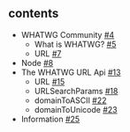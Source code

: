 <!-- contents -->

## contents

* WHATWG Community [#4](#4)
  * What is WHATWG? [#5](#5)
  * URL [#7](#7)
* Node [#8](#8)
* The WHATWG URL Api [#13](#13)
  * URL [#15](#15)
  * URLSearchParams [#18](#18)
  * domainToASCII [#22](#22)
  * domainToUnicode [#23](#23)
* Information [#25](#25)
